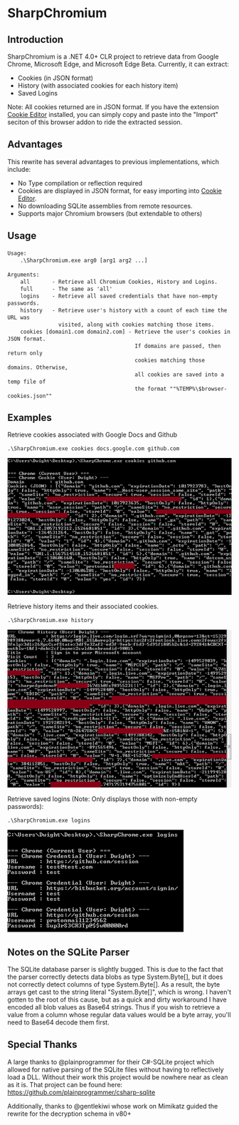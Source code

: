 # SharpChromium

## Introduction

SharpChromium is a .NET 4.0+ CLR project to retrieve data from Google Chrome, Microsoft Edge, and Microsoft Edge Beta. Currently, it can extract:

- Cookies (in JSON format)
- History (with associated cookies for each history item)
- Saved Logins

Note: All cookies returned are in JSON format. If you have the extension [Cookie Editor](https://chrome.google.com/webstore/detail/cookie-editor/hlkenndednhfkekhgcdicdfddnkalmdm) installed, you can simply copy and paste into the "Import" seciton of this browser addon to ride the extracted session.

## Advantages

This rewrite has several advantages to previous implementations, which include:

- No Type compilation or reflection required
- Cookies are displayed in JSON format, for easy importing into [Cookie Editor](https://chrome.google.com/webstore/detail/cookie-editor/hlkenndednhfkekhgcdicdfddnkalmdm).
- No downloading SQLite assemblies from remote resources.
- Supports major Chromium browsers (but extendable to others)

## Usage

```
Usage:
    .\SharpChromium.exe arg0 [arg1 arg2 ...]

Arguments:
    all       - Retrieve all Chromium Cookies, History and Logins.
    full      - The same as 'all'
    logins    - Retrieve all saved credentials that have non-empty passwords.
    history   - Retrieve user's history with a count of each time the URL was
                visited, along with cookies matching those items.
    cookies [domain1.com domain2.com] - Retrieve the user's cookies in JSON format.
                                        If domains are passed, then return only
                                        cookies matching those domains. Otherwise,
                                        all cookies are saved into a temp file of
                                        the format ""%TEMP%\$browser-cookies.json""
```

## Examples

Retrieve cookies associated with Google Docs and Github
```
.\SharpChromium.exe cookies docs.google.com github.com
```
![cookies](images/cookies.png)

Retrieve history items and their associated cookies.
```
.\SharpChromium.exe history
```
![history](images/history_item.png)

Retrieve saved logins (Note: Only displays those with non-empty passwords):
```
.\SharpChromium.exe logins
```
![logins](images/logins.png)


## Notes on the SQLite Parser

The SQLite database parser is slightly bugged. This is due to the fact that the parser correctly detects data blobs as type System.Byte[], but it does not correctly detect columns of type System.Byte[]. As a result, the byte arrays get cast to the string literal "System.Byte[]", which is wrong. I haven't gotten to the root of this cause, but as a quick and dirty workaround I have encoded all blob values as Base64 strings. Thus if you wish to retrieve a value from a column whose regular data values would be a byte array, you'll need to Base64 decode them first.


## Special Thanks

A large thanks to @plainprogrammer for their C#-SQLite project which allowed for native parsing of the SQLite files without having to reflectively load a DLL. Without their work this project would be nowhere near as clean as it is. That project can be found here: https://github.com/plainprogrammer/csharp-sqlite

Additionally, thanks to @gentlekiwi whose work on Mimikatz guided the rewrite for the decryption schema in v80+
